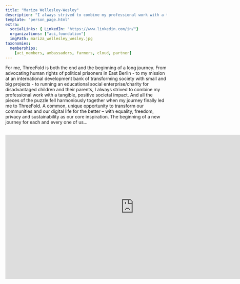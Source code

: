 ```yaml
---
title: "Mariza Wellesley-Wesley"
description: "I always strived to combine my professional work with a tangible, positive societal impact."
template: "person_page.html"
extra:
  socialLinks: { LinkedIn: "https://www.linkedin.com/in/"}
  organizations: ["aci,foundation"]
  imgPath: mariza_wellesley_wesley.jpg
taxonomies:
  memberships:
    [aci_members, ambassadors, farmers, cloud, partner]
---
```


For me, ThreeFold is both the end and the beginning of a long journey. From advocating human rights of political prisoners in East Berlin - to my mission at an international development bank of transforming society with small and big projects - to running an educational social enterprise/charity for disadvantaged children and their parents, I always strived to combine my professional work with a tangible, positive societal impact. And all the pieces of the puzzle fell harmoniously together when my journey finally led me to ThreeFold. A common, unique opportunity to transform our communities and our digital life for the better – with equality, freedom, privacy and sustainability as our core inspiration. The beginning of a new journey for each and every one of us…

<BR>
<div class="aspect-w-16 aspect-h-9">
<iframe src="https://player.vimeo.com/video/413196271" width="800" height="450" frameborder="0" allow="autoplay; fullscreen" allowfullscreen></iframe>
</div>
<BR>